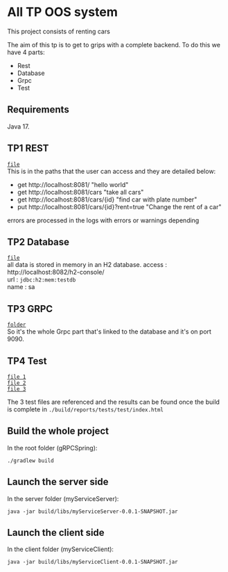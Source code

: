 # All TP OOS system

This project consists of renting cars

The aim of this tp is to get to grips with a complete backend. To do this we have 4 parts:
- Rest
- Database
- Grpc
- Test

## Requirements

Java 17.

## TP1 REST

[`file`](myServiceClient/src/main/java/com/example/myServiceClient/web/WebService.java)
<br>
This is in the paths that the user can access and they are detailed below:

- get http://localhost:8081/ "hello world"
- get http://localhost:8081/cars "take all cars"
- get http://localhost:8081/cars/{id} "find car with plate number"
- put http://localhost:8081/cars/{id}?rent=true "Change the rent of a car"

errors are processed in the logs with errors or warnings depending




## TP2 Database

[`file`](myServiceServer/src/main/java/com/example/myServiceServer/data/CarJPA.java)
<br>
all data is stored in memory in an H2 database.
access : http://localhost:8082/h2-console/
<br>
url : `jdbc:h2:mem:testdb`
<br>
name : sa

## TP3 GRPC

[`folder`](myServiceServer/src/main/java/com/example/myServiceServer)
<br>
So it's the whole Grpc part that's linked to the database and it's on port 9090.

## TP4 Test

[`file 1`](myServiceClient/src/test/java/com/example/myServiceClient/data/MyCarTest.java)
<br>
[`file 2`](myServiceClient/src/test/java/com/example/myServiceClient/web/WebServiceTest.java)
<br>
[`file 3`](myServiceServer/src/test/java/com/example/myServiceServer/CarJPATest.java)
<br>

The 3 test files are referenced and the results can be found once the build is complete in `./build/reports/tests/test/index.html`

## Build the whole project

In the root folder (gRPCSpring): 
```
./gradlew build
```

## Launch the server side
In the server folder (myServiceServer):
```
java -jar build/libs/myServiceServer-0.0.1-SNAPSHOT.jar
```

## Launch the client side
In the client folder (myServiceClient):
```
java -jar build/libs/myServiceClient-0.0.1-SNAPSHOT.jar
```

